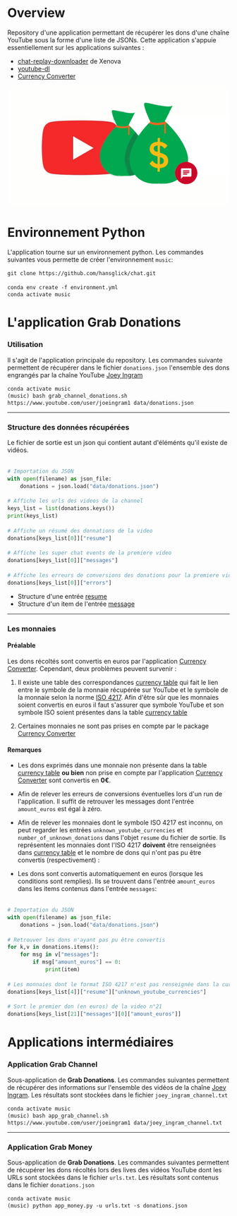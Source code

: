 # Overview

Repository d'une application permettant de récupérer les dons d'une chaîne YouTube sous la forme d'une liste de JSONs. Cette application s'appuie essentiellement sur les applications suivantes :
 * [chat-replay-downloader](https://github.com/xenova/chat-replay-downloader) de Xenova
 * [youtube-dl](https://github.com/ytdl-org/youtube-dl)
 * [Currency Converter](https://pypi.org/project/CurrencyConverter/)


<img src="img/chatmoney.PNG" width="579">


# Environnement Python

L'application tourne sur un environnement python. Les commandes suivantes vous permette de créer l'environnement `music`:

```
git clone https://github.com/hansglick/chat.git

conda env create -f environment.yml
conda activate music
```


# **L'application Grab Donations**


### **Utilisation**

Il s'agit de l'application principale du repository. Les commandes suivante permettent de récupérer dans le fichier `donations.json` l'ensemble des dons engrangés par la chaîne YouTube [Joey Ingram](https://www.youtube.com/user/joeingram1)

```
conda activate music
(music) bash grab_channel_donations.sh https://www.youtube.com/user/joeingram1 data/donations.json
```

***

### **Structure des données récupérées**

Le fichier de sortie est un json qui contient autant d'éléménts qu'il existe de vidéos.

```python

# Importation du JSON
with open(filename) as json_file: 
    donations = json.load("data/donations.json")

# Affiche les urls des videos de la channel
keys_list = list(donations.keys())
print(keys_list)

# Affiche un résumé des donnations de la video
donations[keys_list[0]]["resume"]

# Affiche les super chat events de la premiere video
donations[keys_list[0]]["messages"]

# Affiche les erreurs de conversions des donations pour la premiere video
donations[keys_list[0]]["errors"]

``` 
 * Structure d'une entrée [resume](https://github.com/hansglick/chat_replay_downloader/blob/master/img/dons_resume.PNG)
 * Structure d'un item de l'entrée [message](https://github.com/hansglick/chat_replay_downloader/blob/master/img/dons_message.PNG)



***

### **Les monnaies**


#### Préalable

Les dons récoltés sont convertis en euros par l'application [Currency Converter](https://pypi.org/project/CurrencyConverter/). Cependant, deux problèmes peuvent survenir : 

 1. Il existe une table des correspondances [currency table](...) qui fait le lien entre le symbole de la monnaie récupérée sur YouTube et le symbole de la monnaie selon la norme [ISO 4217](https://fr.wikipedia.org/wiki/ISO_4217). Afin d'être sûr que les monnaies soient convertis en euros il faut s'assurer que symbole YouTube et son symbole ISO soient présentes dans la table [currency table](...)

 2. Certaines monnaies ne sont pas prises en compte par le package [Currency Converter](https://pypi.org/project/CurrencyConverter/)


#### Remarques

 * Les dons exprimés dans une monnaie non présente dans la table [currency table](...) **ou bien** non prise en compte par l'application [Currency Converter](https://pypi.org/project/CurrencyConverter/) sont convertis en **0€**.

 * Afin de relever les erreurs de conversions éventuelles lors d'un run de l'application. Il suffit de retrouver les messages dont l'entrée `amount_euros` est égal à zéro.

 * Afin de relever les monnaies dont le symbole ISO 4217 est inconnu, on peut regarder les entrées `unknown_youtube_currencies` et `number_of_unknown_donations` dans l'objet `resume` du fichier de sortie. Ils représentent les monnaies dont l'ISO 4217 **doivent** être renseignées dans [currency table](...) et le nombre de dons qui n'ont pas pu être convertis (respectivement) :

 * Les dons sont convertis automatiquement en euros (lorsque les conditions sont remplies). Ils se trouvent dans l'entrée `amount_euros` dans les items contenus dans l'entrée `messages`:



```python

# Importation du JSON
with open(filename) as json_file: 
    donations = json.load("data/donations.json")

# Retrouver les dons n'ayant pas pu être convertis
for k,v in donations.items():
	for msg in v["messages"]:
		if msg["amount_euros"] == 0:
			print(item)

# Les monnaies dont le format ISO 4217 n'est pas renseignée dans la currency table et qui provoqueront des conversions à 0 €
donations[keys_list[4]]["resume"]["unknown_youtube_currencies"]

# Sort le premier don (en euros) de la video n°21 
donations[keys_list[21]["messages"][0]["amount_euros"]]

``` 

# **Applications intermédiaires**

### **Application Grab Channel**

Sous-application de **Grab Donations**. Les commandes suivantes permettent de récupérer des informations sur l'ensemble des vidéos de la chaîne [Joey Ingram](https://www.youtube.com/user/joeingram1). Les résultats sont stockées dans le fichier `joey_ingram_channel.txt`

```
conda activate music
(music) bash app_grab_channel.sh https://www.youtube.com/user/joeingram1 data/joey_ingram_channel.txt
```

***

### **Application Grab Money**

Sous-application de **Grab Donations**. Les commandes suivantes permettent de récupérer les dons récoltés lors des lives des vidéos YouTube dont les URLs sont stockées dans le fichier `urls.txt`. Les résultats sont contenus dans le fichier `donations.json`

```
conda activate music
(music) python app_money.py -u urls.txt -s donations.json
```